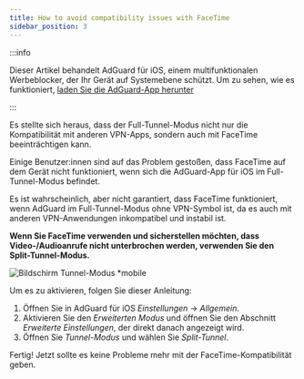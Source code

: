 ```yaml
---
title: How to avoid compatibility issues with FaceTime
sidebar_position: 3
---
```


:::info

Dieser Artikel behandelt AdGuard für iOS, einem multifunktionalen Werbeblocker, der Ihr Gerät auf Systemebene schützt. Um zu sehen, wie es funktioniert, [laden Sie die AdGuard-App herunter](https://agrd.io/download-kb-adblock)

:::

Es stellte sich heraus, dass der Full-Tunnel-Modus nicht nur die Kompatibilität mit anderen VPN-Apps, sondern auch mit FaceTime beeinträchtigen kann.

Einige Benutzer:innen sind auf das Problem gestoßen, dass FaceTime auf dem Gerät nicht funktioniert, wenn sich die AdGuard-App für iOS im Full-Tunnel-Modus befindet.

Es ist wahrscheinlich, aber nicht garantiert, dass FaceTime funktioniert, wenn AdGuard im Full-Tunnel-Modus ohne VPN-Symbol ist, da es auch mit anderen VPN-Anwendungen inkompatibel und instabil ist.

**Wenn Sie FaceTime verwenden und sicherstellen möchten, dass Video-/Audioanrufe nicht unterbrochen werden, verwenden Sie den Split-Tunnel-Modus.**

![Bildschirm Tunnel-Modus *mobile](https://cdn.adtidy.org/public/Adguard/kb/newscreenshots/Ru/iOS/tunnel-mode.PNG?!)

Um es zu aktivieren, folgen Sie dieser Anleitung:

1. Öffnen Sie in AdGuard für iOS *Einstellungen* → *Allgemein*.
2. Aktivieren Sie den *Erweiterten Modus* und öffnen Sie den Abschnitt *Erweiterte Einstellungen*, der direkt danach angezeigt wird.
3. Öffnen Sie *Tunnel-Modus* und wählen Sie *Split-Tunnel*.

Fertig! Jetzt sollte es keine Probleme mehr mit der FaceTime-Kompatibilität geben.
